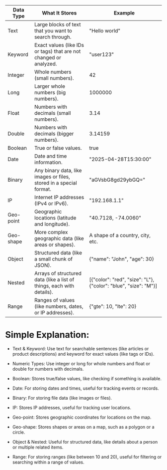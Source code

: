 Data Type | What It Stores | Example|
|---------|----------------|--------|
Text | Large blocks of text that you want to search through. | "Hello world"
Keyword | Exact values (like IDs or tags) that are not changed or analyzed. | "user123"
Integer | Whole numbers (small numbers). | 42
Long | Larger whole numbers (big numbers). | 1000000
Float | Numbers with decimals (small numbers). | 3.14
Double | Numbers with decimals (bigger numbers). | 3.14159
Boolean | True or false values. | true
Date | Date and time information. | "2025-04-28T15:30:00"
Binary | Any binary data, like images or files, stored in a special format. | "aGVsbG8gd29ybGQ="
IP | Internet IP addresses (IPv4 or IPv6). | "192.168.1.1"
Geo-point | Geographic locations (latitude and longitude). | "40.7128, -74.0060"
Geo-shape | More complex geographic data (like areas or shapes). | A shape of a country, city, etc.
Object | Structured data (like a small chunk of JSON). | {"name": "John", "age": 30}
Nested | Arrays of structured data (like a list of things, each with details). | [{"color": "red", "size": "L"}, {"color": "blue", "size": "M"}]
Range | Ranges of values (like numbers, dates, or IP addresses). | {"gte": 10, "lte": 20}


# Simple Explanation:
- Text & Keyword: Use text for searchable sentences (like articles or product descriptions) and keyword for exact values (like tags or IDs).

- Numeric Types: Use integer or long for whole numbers and float or double for numbers with decimals.

- Boolean: Stores true/false values, like checking if something is available.

- Date: For storing dates and times, useful for tracking events or records.

- Binary: For storing file data (like images or files).

- IP: Stores IP addresses, useful for tracking user locations.

- Geo-point: Stores geographic coordinates for locations on the map.

- Geo-shape: Stores shapes or areas on a map, such as a polygon or a circle.

- Object & Nested: Useful for structured data, like details about a person or multiple related items.

- Range: For storing ranges (like between 10 and 20), useful for filtering or searching within a range of values.
